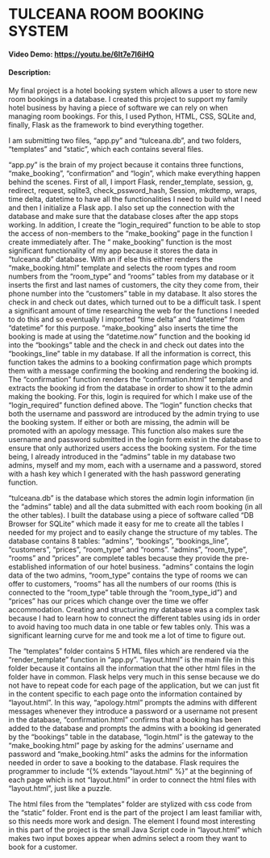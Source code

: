 # TULCEANA ROOM BOOKING SYSTEM
#### Video Demo:  https://youtu.be/6It7e7I6iHQ
#### Description:

My final project is a hotel booking system which allows a user to store new room bookings in a database. I created this project to support my family hotel business by having a piece of software we can rely on when managing room bookings. For this, I used Python, HTML, CSS, SQLite and, finally, Flask as the framework to bind everything together.

I am submitting two files, “app.py” and “tulceana.db”, and two folders, “templates” and “static”, which each contains several files. 

“app.py” is the brain of my project because it contains three functions, “make_booking”, “confirmation” and “login”, which make everything happen behind the scenes. First of all, I import Flask, render_template, session, g, redirect, request, sqlite3, check_pssword_hash, Session, mkdtemp, wraps, time delta, datetime to have all the functionalities I need to build what I need and then I initialize a Flask app. I also set up the connection with the database and make sure that the database closes after the app stops working. In addition, I create the “login_required” function to be able to stop the access of non-members to the “make_booking” page in the function I create immediately after. The “ make_booking” function is the most significant functionality of my app because it stores the data in “tulceana.db” database. With an if else this either renders the “make_booking.html” template and selects the room types and room numbers from the “room_type” and “rooms” tables from my database or it inserts the first and last names of customers, the city they come from, their phone number into the “customers” table in my database. It also stores the check in and check out dates, which turned out to be a difficult task. I spent a significant amount of time researching the web for the functions I needed to do this and so eventually I imported “time delta” and “datetime” from “datetime” for this purpose. “make_booking” also inserts the time the booking is made at using the “datetime.now” function and the booking id into the “bookings” table and the check in and check out dates into the “bookings_line” table in my database. If all the information is correct, this function takes the admins to a booking confirmation page which prompts them with a message confirming the booking and rendering the booking id. The “confirmation” function renders the “confirmation.html” template and extracts the booking id from the database in order to show it to the admin making the booking. For this, login is required for which I make use of the “login_required” function defined above. The “login” function checks that both the username and password are introduced by the admin trying to use the booking system. If either or both are missing, the admin will be promoted with an apology message. This function also makes sure the username and password submitted in the login form exist in the database to ensure that only authorized users access the booking system. For the time being, I already introduced in the “admins” table in my database two admins, myself and my mom, each with a username and a password, stored with a hash key which I generated with the hash password generating function.

“tulceana.db” is the database which stores the admin login information (in the “admins” table) and all the data submitted with each room booking (in all the other tables). I built the database using a piece of software called “DB Browser for SQLite” which made it easy for me to create all the tables I needed for my project and to easily change the structure of my tables. The database contains 8 tables: “admins”, “bookings”, “bookings_line”, “customers”, “prices”, “room_type” and “rooms”. “admins”, “room_type”, “rooms” and “prices” are complete tables because they provide the pre-established information of our hotel business. “admins” contains the login data of the two admins, “room_type” contains the type of rooms we can offer to customers, “rooms” has all the numbers of our rooms (this is connected to the “room_type” table through the “room_type_id”) and “prices” has our prices which change over the time we offer accommodation. Creating and structuring my database was a complex task because I had to learn how to connect the different tables using ids in order to avoid having too much data in one table or few tables only. This was a significant learning curve for me and took me a lot of time to figure out.

The “templates” folder contains 5 HTML files which are rendered via the “render_template” function in “app.py”. “layout.html” is the main file in this folder because it contains all the information that the other html files in the folder have in common. Flask helps very much in this sense because we do not have to repeat code for each page of the application, but we can just fit in the content specific to each page onto the information contained by “layout.html”. In this way, “apology.html” prompts the admins with different messages whenever they introduce a password or a username not present in the database, “confirmation.html” confirms that a booking has been added to the database and prompts the admins with a booking id generated by the “bookings” table in the database, “login.html” is the gateway to the “make_booking.html” page by asking for the admins’ username and password and “make_booking.html” asks the admins for the information needed in order to save a booking to the database. Flask requires the programmer to include “{% extends "layout.html" %}” at the beginning of each page which is not “layout.html” in order to connect the html files with “layout.html”, just like a puzzle.

The html files from the “templates” folder are stylized with css code from the “static” folder. Front end is the part of the project I am least familiar with, so this needs more work and design. The element I found most interesting in this part of the project is the small Java Script code in “layout.html” which makes two input boxes appear when admins select a room they want to book for a customer.
